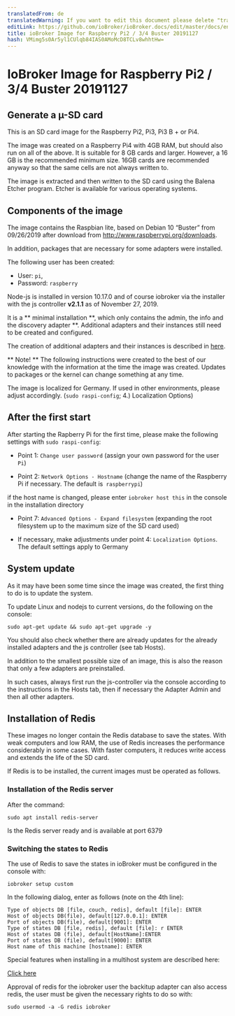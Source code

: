 ```yaml
---
translatedFrom: de
translatedWarning: If you want to edit this document please delete "translatedFrom" field, elsewise this document will be translated automatically again
editLink: https://github.com/ioBroker/ioBroker.docs/edit/master/docs/en/downloads/ioBroker_Image_RPi_2-3-4_20191127_buster.md
title: ioBroker Image for Raspberry Pi2 / 3/4 Buster 20191127
hash: VMimg5s0Ar5yl1CUlqb84IAS0AMoMcD8TCLv8whhtHw=
---
```

# IoBroker Image for Raspberry Pi2 / 3/4 Buster 20191127
## Generate a µ-SD card
This is an SD card image for the Raspberry Pi2, Pi3, Pi3 B + or Pi4.

The image was created on a Raspberry Pi4 with 4GB RAM, but should also run on all of the above. It is suitable for 8 GB cards and larger. However, a 16 GB is the recommended minimum size.
16GB cards are recommended anyway so that the same cells are not always written to.

The image is extracted and then written to the SD card using the Balena Etcher program. Etcher is available for various operating systems.

## Components of the image
The image contains the Raspbian lite, based on Debian 10 “Buster” from 09/26/2019 after download from http://www.raspberrypi.org/downloads.

In addition, packages that are necessary for some adapters were installed.

The following user has been created:

* User: `pi`,
* Password: `raspberry`

Node-js is installed in version 10.17.0 and of course iobroker via the installer with the js controller **v2.1.1** as of November 27, 2019.

It is a ** minimal installation **, which only contains the admin, the info and the discovery adapter **.
Additional adapters and their instances still need to be created and configured.

The creation of additional adapters and their instances is described in [here](/tutorial/adapter.md).

** Note! ** The following instructions were created to the best of our knowledge with the information at the time the image was created. Updates to packages or the kernel can change something at any time.

The image is localized for Germany. If used in other environments, please adjust accordingly. (`sudo raspi-config`; 4.) Localization Options)

## After the first start
After starting the Rapberry Pi for the first time, please make the following settings with `sudo raspi-config`:

* Point 1: `Change user password` (assign your own password for the user` Pi`)

* Point 2: `Network Options - Hostname` (change the name of the Raspberry Pi if necessary. The default is` raspberrypi`)

if the host name is changed, please enter `iobroker host this` in the console in the installation directory

* Point 7: `Advanced Options - Expand filesystem` (expanding the root filesystem up to the maximum size of the SD card used)

* If necessary, make adjustments under point 4: `Localization Options`. The default settings apply to Germany

## System update
As it may have been some time since the image was created, the first thing to do is to update the system.

To update Linux and nodejs to current versions, do the following on the console:

```sudo apt-get update && sudo apt-get upgrade -y```

You should also check whether there are already updates for the already installed adapters and the js controller (see tab Hosts).

In addition to the smallest possible size of an image, this is also the reason that only a few adapters are preinstalled.

In such cases, always first run the js-controller via the console according to the instructions in the Hosts tab, then if necessary the Adapter Admin and then all other adapters.

## Installation of Redis
These images no longer contain the Redis database to save the states. With weak computers and low RAM, the use of Redis increases the performance considerably in some cases. With faster computers, it reduces write access and extends the life of the SD card.

If Redis is to be installed, the current images must be operated as follows.

### Installation of the Redis server
After the command:

`sudo apt install redis-server`

Is the Redis server ready and is available at port 6379

### Switching the states to Redis
The use of Redis to save the states in ioBroker must be configured in the console with:

`iobroker setup custom`

In the following dialog, enter as follows (note on the 4th line):

```
Type of objects DB [file, couch, redis], default [file]: ENTER
Host of objects DB(file), default[127.0.0.1]: ENTER
Port of objects DB(file), default[9001]: ENTER
Type of states DB [file, redis], default [file]: r ENTER
Host of states DB (file), default[HostName]:ENTER
Port of states DB (file), default[9000]: ENTER
Host name of this machine [hostname]: ENTER
```

Special features when installing in a multihost system are described here:

[Click here](config/multihost.md)

Approval of redis for the iobroker user the backitup adapter can also access redis, the user must be given the necessary rights to do so with:

`sudo usermod -a -G redis iobroker`
